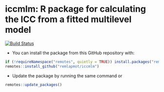 # iccmlm: R package for calculating the ICC from a fitted multilevel model

[![Build Status](https://github.com/remlapmot/iccmlm/workflows/R-CMD-check/badge.svg)](https://github.com/remlapmot/iccmlm/actions?workflow=R-CMD-check)

* You can install the package from this GitHub repository with:
```r
if (!requireNamespace("remotes", quietly = TRUE)) install.packages("remotes")
remotes::install_github("remlapmot/iccmlm")
```
* Update the package by running the same command or
```r
remotes::update_packages()
```
